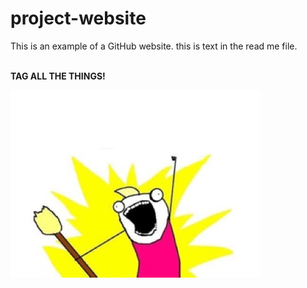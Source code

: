 # project-website
This is an example of a GitHub website.
this is text in the read me file.
<br/>
<br/>
<p><b>TAG ALL THE THINGS!</b></p>
<p><img src="Slide1.jpeg"/></p>
